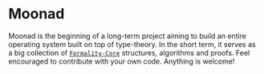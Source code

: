 Moonad
======

Moonad is the beginning of a long-term project aiming to build an entire
operating system built on top of type-theory. In the short term, it serves as a
big collection of [`Formality-Core`](https://github.com/moonad/formality-core)
structures, algorithms and proofs. Feel encouraged to contribute with your own
code. Anything is welcome!
